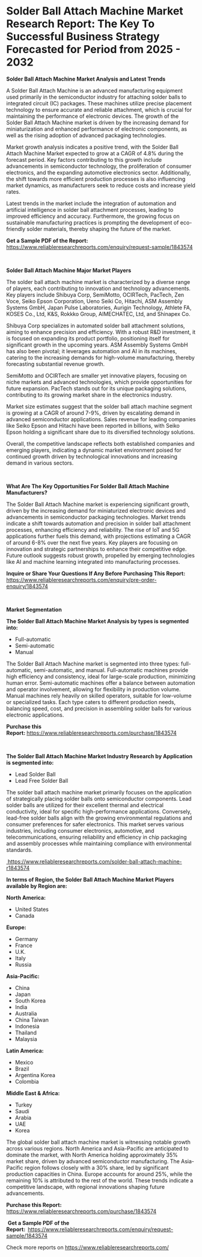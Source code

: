 <p><h1>Solder Ball Attach Machine Market Research Report: The Key To Successful Business Strategy Forecasted for Period from 2025 - 2032</h1></p><p><strong>Solder Ball Attach Machine Market Analysis and Latest Trends</strong></p>
<p><p>A Solder Ball Attach Machine is an advanced manufacturing equipment used primarily in the semiconductor industry for attaching solder balls to integrated circuit (IC) packages. These machines utilize precise placement technology to ensure accurate and reliable attachment, which is crucial for maintaining the performance of electronic devices. The growth of the Solder Ball Attach Machine market is driven by the increasing demand for miniaturization and enhanced performance of electronic components, as well as the rising adoption of advanced packaging technologies.</p><p>Market growth analysis indicates a positive trend, with the Solder Ball Attach Machine Market expected to grow at a CAGR of 4.8% during the forecast period. Key factors contributing to this growth include advancements in semiconductor technology, the proliferation of consumer electronics, and the expanding automotive electronics sector. Additionally, the shift towards more efficient production processes is also influencing market dynamics, as manufacturers seek to reduce costs and increase yield rates. </p><p>Latest trends in the market include the integration of automation and artificial intelligence in solder ball attachment processes, leading to improved efficiency and accuracy. Furthermore, the growing focus on sustainable manufacturing practices is prompting the development of eco-friendly solder materials, thereby shaping the future of the market.</p></p>
<p><strong>Get a Sample PDF of the Report:&nbsp;</strong> <a href="https://www.reliableresearchreports.com/enquiry/request-sample/1843574?utm_campaign=3383&utm_medium=2&utm_source=Github&utm_content=ia&utm_term=11042025&utm_id=solder-ball-attach-machine">https://www.reliableresearchreports.com/enquiry/request-sample/1843574</a></p>
<p>&nbsp;</p>
<p><strong>Solder Ball Attach Machine Major Market Players</strong></p>
<p><p>The solder ball attach machine market is characterized by a diverse range of players, each contributing to innovation and technology advancements. Key players include Shibuya Corp, SemiMotto, OCIRTech, PacTech, Zen Voce, Seiko Epson Corporation, Ueno Seiki Co, Hitachi, ASM Assembly Systems GmbH, Japan Pulse Laboratories, Aurigin Technology, Athlete FA, KOSES Co., Ltd, K&S, Rokkko Group, AIMECHATEC, Ltd, and Shinapex Co.</p><p>Shibuya Corp specializes in automated solder ball attachment solutions, aiming to enhance precision and efficiency. With a robust R&D investment, it is focused on expanding its product portfolio, positioning itself for significant growth in the upcoming years. ASM Assembly Systems GmbH has also been pivotal; it leverages automation and AI in its machines, catering to the increasing demands for high-volume manufacturing, thereby forecasting substantial revenue growth.</p><p>SemiMotto and OCIRTech are smaller yet innovative players, focusing on niche markets and advanced technologies, which provide opportunities for future expansion. PacTech stands out for its unique packaging solutions, contributing to its growing market share in the electronics industry.</p><p>Market size estimates suggest that the solder ball attach machine segment is growing at a CAGR of around 7-9%, driven by escalating demand in advanced semiconductor applications. Sales revenue for leading companies like Seiko Epson and Hitachi have been reported in billions, with Seiko Epson holding a significant share due to its diversified technology solutions. </p><p>Overall, the competitive landscape reflects both established companies and emerging players, indicating a dynamic market environment poised for continued growth driven by technological innovations and increasing demand in various sectors.</p></p>
<p>&nbsp;</p>
<p><strong>What Are The Key Opportunities For Solder Ball Attach Machine Manufacturers?</strong></p>
<p><p>The Solder Ball Attach Machine market is experiencing significant growth, driven by the increasing demand for miniaturized electronic devices and advancements in semiconductor packaging technologies. Market trends indicate a shift towards automation and precision in solder ball attachment processes, enhancing efficiency and reliability. The rise of IoT and 5G applications further fuels this demand, with projections estimating a CAGR of around 6-8% over the next five years. Key players are focusing on innovation and strategic partnerships to enhance their competitive edge. Future outlook suggests robust growth, propelled by emerging technologies like AI and machine learning integrated into manufacturing processes.</p></p>
<p><strong>Inquire or Share Your Questions If Any Before Purchasing This Report:</strong> <a href="https://www.reliableresearchreports.com/enquiry/pre-order-enquiry/1843574?utm_campaign=3383&utm_medium=2&utm_source=Github&utm_content=ia&utm_term=11042025&utm_id=solder-ball-attach-machine">https://www.reliableresearchreports.com/enquiry/pre-order-enquiry/1843574</a></p>
<p>&nbsp;</p>
<p><strong>Market Segmentation</strong></p>
<p><strong>The Solder Ball Attach Machine Market Analysis by types is segmented into:</strong></p>
<p><ul><li>Full-automatic</li><li>Semi-automatic</li><li>Manual</li></ul></p>
<p><p>The Solder Ball Attach Machine market is segmented into three types: full-automatic, semi-automatic, and manual. Full-automatic machines provide high efficiency and consistency, ideal for large-scale production, minimizing human error. Semi-automatic machines offer a balance between automation and operator involvement, allowing for flexibility in production volume. Manual machines rely heavily on skilled operators, suitable for low-volume or specialized tasks. Each type caters to different production needs, balancing speed, cost, and precision in assembling solder balls for various electronic applications.</p></p>
<p><strong>Purchase this Report:&nbsp;</strong><a href="https://www.reliableresearchreports.com/purchase/1843574?utm_campaign=3383&utm_medium=2&utm_source=Github&utm_content=ia&utm_term=11042025&utm_id=solder-ball-attach-machine">https://www.reliableresearchreports.com/purchase/1843574</a></p>
<p>&nbsp;</p>
<p><strong>The Solder Ball Attach Machine Market Industry Research by Application is segmented into:</strong></p>
<p><ul><li>Lead Solder Ball</li><li>Lead Free Solder Ball</li></ul></p>
<p><p>The solder ball attach machine market primarily focuses on the application of strategically placing solder balls onto semiconductor components. Lead solder balls are utilized for their excellent thermal and electrical conductivity, ideal for specific high-performance applications. Conversely, lead-free solder balls align with the growing environmental regulations and consumer preferences for safer electronics. This market serves various industries, including consumer electronics, automotive, and telecommunications, ensuring reliability and efficiency in chip packaging and assembly processes while maintaining compliance with environmental standards.</p></p>
<p><a href="https://www.reliableresearchreports.com/solder-ball-attach-machine-r1843574?utm_campaign=3383&utm_medium=2&utm_source=Github&utm_content=ia&utm_term=11042025&utm_id=solder-ball-attach-machine">&nbsp;https://www.reliableresearchreports.com/solder-ball-attach-machine-r1843574</a></p>
<p><strong>In terms of Region, the Solder Ball Attach Machine Market Players available by Region are:</strong></p>
<p>
    <p> <strong> North America: </strong>
        <ul>
            <li>United States</li>
            <li>Canada</li>
        </ul>
        </p> 
    <p> <strong> Europe: </strong>
        <ul>
            <li>Germany</li>
            <li>France</li>
            <li>U.K.</li>
            <li>Italy</li>
            <li>Russia</li>
        </ul>
        </p> 
    <p> <strong> Asia-Pacific: </strong>
        <ul>
            <li>China</li>
            <li>Japan</li>
            <li>South Korea</li>
            <li>India</li>
            <li>Australia</li>
            <li>China Taiwan</li>
            <li>Indonesia</li>
            <li>Thailand</li>
            <li>Malaysia</li>
        </ul>
        </p> 
    <p> <strong> Latin America: </strong>
        <ul>
            <li>Mexico</li>
            <li>Brazil</li>
            <li>Argentina Korea</li>
            <li>Colombia</li>
        </ul>
        </p> 
    <p> <strong> Middle East & Africa: </strong>
        <ul>
            <li>Turkey</li>
            <li>Saudi</li>
            <li>Arabia</li>
            <li>UAE</li>
            <li>Korea</li>
        </ul>
    </p>
    </p>
<p><p>The global solder ball attach machine market is witnessing notable growth across various regions. North America and Asia-Pacific are anticipated to dominate the market, with North America holding approximately 35% market share, driven by advanced semiconductor manufacturing. The Asia-Pacific region follows closely with a 30% share, led by significant production capacities in China. Europe accounts for around 25%, while the remaining 10% is attributed to the rest of the world. These trends indicate a competitive landscape, with regional innovations shaping future advancements.</p></p>
<p><strong>Purchase this Report: </strong><a href="https://www.reliableresearchreports.com/purchase/1843574?utm_campaign=3383&utm_medium=2&utm_source=Github&utm_content=ia&utm_term=11042025&utm_id=solder-ball-attach-machine">https://www.reliableresearchreports.com/purchase/1843574</a></p>
<p>&nbsp;<strong>Get a Sample PDF of the Report:&nbsp;&nbsp;</strong><a href="https://www.reliableresearchreports.com/enquiry/request-sample/1843574?utm_campaign=3383&utm_medium=2&utm_source=Github&utm_content=ia&utm_term=11042025&utm_id=solder-ball-attach-machine">https://www.reliableresearchreports.com/enquiry/request-sample/1843574</a></p>
<p><strong></strong></p>
<p>Check more reports on <a href="https://www.reliableresearchreports.com/?utm_campaign=3383&utm_medium=2&utm_source=Github&utm_content=ia&utm_term=11042025&utm_id=solder-ball-attach-machine">https://www.reliableresearchreports.com/</a></p>